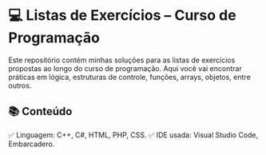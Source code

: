 # 💻 Listas de Exercícios – Curso de Programação

Este repositório contém minhas soluções para as listas de exercícios propostas ao longo do curso de programação.
Aqui você vai encontrar práticas em lógica, estruturas de controle, funções, arrays, objetos, entre outros.



## 📚 Conteúdo

✅ Linguagem: C++, C#, HTML, PHP, CSS. 
✅ IDE usada: Visual Studio Code, Embarcadero.

